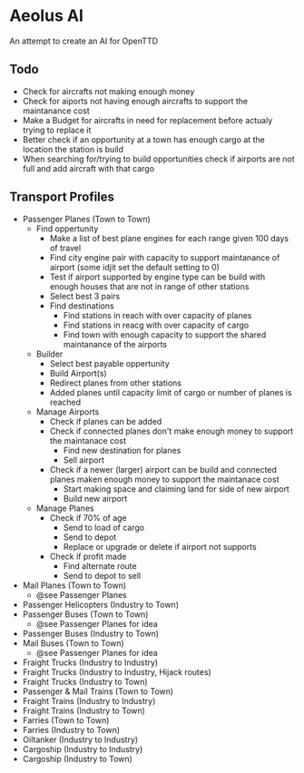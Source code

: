 # Aeolus AI
An attempt to create an AI for OpenTTD

## Todo
- Check for aircrafts not making enough money
- Check for aiports not having enough aircrafts to support the maintanance cost
- Make a Budget for aircrafts in need for replacement before actualy trying to replace it
- Better check if an opportunity at a town has enough cargo at the location the station is build
- When searching for/trying to build opportunities check if airports are not full and add aircraft with that cargo

## Transport Profiles
- Passenger Planes (Town to Town)
  - Find oppertunity
    - Make a list of best plane engines for each range given 100 days of travel
    - Find city engine pair with capacity to support maintanance of airport (some idjit set the default setting to 0)
    - Test if airport supported by engine type can be build with enough houses that are
      not in range of other stations
    - Select best 3 pairs
    - Find destinations
      - Find stations in reach with over capacity of planes
      - Find stations in reacg with over capacity of cargo
      - Find town with enough capacity to support the shared maintanance of the airports
  - Builder
    - Select best payable oppertunity
    - Build Airport(s)
    - Redirect planes from other stations
    - Added planes until capacity limit of cargo or number of planes is reached
  - Manage Airports
    - Check if planes can be added
    - Check if connected planes don't make enough money to support the maintanace cost
      - Find new destination for planes
      - Sell airport
    - Check if a newer (larger) airport can be build and connected planes maken enough
      money to support the maintanace cost
      - Start making space and claiming land for side of new airport
      - Build new airport
  - Manage Planes
    - Check if 70% of age
      - Send to load of cargo
      - Send to depot
      - Replace or upgrade or delete if airport not supports
    - Check if profit made
      - Find alternate route
      - Send to depot to sell
- Mail Planes (Town to Town)
  - @see Passenger Planes
- Passenger Helicopters (Industry to Town)
- Passenger Buses (Town to Town)
  - @see Passenger Planes for idea
- Passenger Buses (Industry to Town)
- Mail Buses (Town to Town)
  - @see Passenger Planes for idea
- Fraight Trucks (Industry to Industry)
- Fraight Trucks (Industry to Industry, Hijack routes)
- Fraight Trucks (Industry to Town)
- Passenger & Mail Trains (Town to Town)
- Fraight Trains (Industry to Industry)
- Fraight Trains (Industry to Town)
- Farries (Town to Town)
- Farries (Industry to Town)
- Oiltanker (Industry to Industry)
- Cargoship (Industry to Industry)
- Cargoship (Industry to Town)